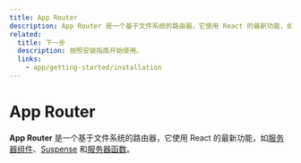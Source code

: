 ```yaml
---
title: App Router
description: App Router 是一个基于文件系统的路由器，它使用 React 的最新功能，如服务器组件、Suspense 和服务器函数等。
related:
  title: 下一步
  description: 按照安装指南开始使用。
  links:
    - app/getting-started/installation
---
```


# App Router

**App Router** 是一个基于文件系统的路由器，它使用 React 的最新功能，如[服务器组件](https://react.dev/reference/rsc/server-components)、[Suspense](https://react.dev/reference/react/Suspense) 和[服务器函数](https://react.dev/reference/rsc/server-functions)。
